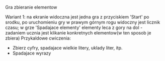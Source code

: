 Gra zbieranie elementow 

Wariant 1: na ekranie widoczna jest jedna gra z przyciskiem 'Start' po srodku, po uruchomieniu gry w prawym górnym rogu widoczny jest licznik czasu; w grze 'Spadajace elementy' elementy leca z gory na dol - zadaniem ucznia jest klikanie konkretnych elementow(w ten sposob je zbiera) Przykaldowe cwiczenia:
- Zbierz cyfry, spadajace wielkie litery, uklady liter, itp.
- Spadajace wyrazy
